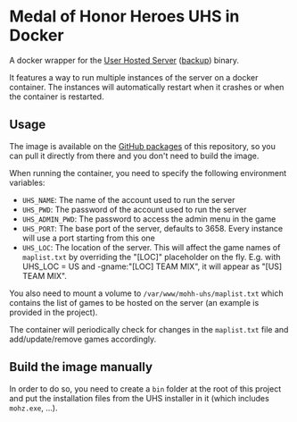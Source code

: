 # Medal of Honor Heroes UHS in Docker
A docker wrapper for the [User Hosted Server](https://planetmedalofhonor.gamespy.com/View5e40.html?view=MoHHeroesFiles.Detail&id=1) ([backup](https://www.mediafire.com/file/gdx9eglhjfv1wfn/MOHHServerSetupNA.rar/file)) binary.

It features a way to run multiple instances of the server on a docker container. The instances will automatically restart when it crashes or when the container is restarted.

## Usage
The image is available on the [GitHub packages](https://github.com/a-blondel/mohh-uhs-docker/packages) of this repository, so you can pull it directly from there and you don't need to build the image.

When running the container, you need to specify the following environment variables:
- `UHS_NAME`: The name of the account used to run the server
- `UHS_PWD`: The password of the account used to run the server
- `UHS_ADMIN_PWD`: The password to access the admin menu in the game
- `UHS_PORT`: The base port of the server, defaults to 3658. Every instance will use a port starting from this one
- `UHS_LOC`: The location of the server. This will affect the game names of `maplist.txt` by overriding the "[LOC]" placeholder on the fly. E.g. with UHS_LOC = US and -gname:"[LOC] TEAM MIX", it will appear as "[US] TEAM MIX".

You also need to mount a volume to `/var/www/mohh-uhs/maplist.txt` which contains the list of games to be hosted on the server (an example is provided in the project).  

The container will periodically check for changes in the `maplist.txt` file and add/update/remove games accordingly.

## Build the image manually
In order to do so, you need to create a `bin` folder at the root of this project and put the installation files from the UHS installer in it (which includes `mohz.exe`, ...).
